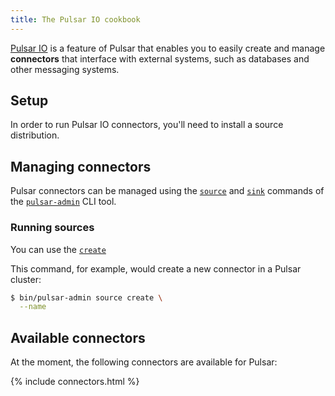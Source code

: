 ```yaml
---
title: The Pulsar IO cookbook
---
```


<!--

    Licensed to the Apache Software Foundation (ASF) under one
    or more contributor license agreements.  See the NOTICE file
    distributed with this work for additional information
    regarding copyright ownership.  The ASF licenses this file
    to you under the Apache License, Version 2.0 (the
    "License"); you may not use this file except in compliance
    with the License.  You may obtain a copy of the License at

      http://www.apache.org/licenses/LICENSE-2.0

    Unless required by applicable law or agreed to in writing,
    software distributed under the License is distributed on an
    "AS IS" BASIS, WITHOUT WARRANTIES OR CONDITIONS OF ANY
    KIND, either express or implied.  See the License for the
    specific language governing permissions and limitations
    under the License.

-->

[Pulsar IO](../../getting-started/ConceptsAndArchitecture#pulsar-io) is a feature of Pulsar that enables you to easily create and manage **connectors** that interface with external systems, such as databases and other messaging systems.

## Setup

In order to run Pulsar IO connectors, you'll need to install a source distribution.

## Managing connectors

Pulsar connectors can be managed using the [`source`](../../reference/CliTools#pulsar-admin-source) and [`sink`](../../reference/CliTools#pulsar-admin-sink) commands of the [`pulsar-admin`](../../reference/CliTools#pulsar-admin) CLI tool.

### Running sources

You can use the [`create`](../../reference/CliTools#pulsar-admin-source-create)

This command, for example, would create a new connector in a Pulsar cluster:

```bash
$ bin/pulsar-admin source create \
  --name 
```

## Available connectors

At the moment, the following connectors are available for Pulsar:

{% include connectors.html %}
